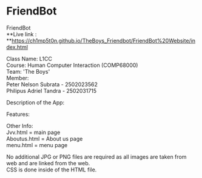 # FriendBot
FriendBot  
**Live link : **https://ch1mp5t0n.github.io/TheBoys_Friendbot/FriendBot%20Website/index.html

Class Name: L1CC  
Course: Human Computer Interaction (COMP68000)  
Team: 'The Boys'  
Member:  
Peter Nelson Subrata - 2502023562  
        Philipus Adriel Tandra - 2502031715

Description of the App:  



Features:  


Other Info:  
Jvv.html = main page  
Aboutus.html = About us page  
menu.html = menu page  
  
  
No additional JPG or PNG files are required as all images are taken from web and are linked from the web.  
CSS is done inside of the HTML file.
